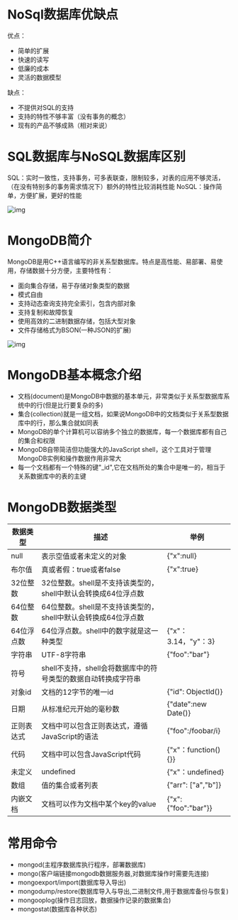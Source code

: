 # NoSql数据库优缺点

优点：
- 简单的扩展
- 快速的读写
- 低廉的成本
- 灵活的数据模型

缺点：
- 不提供对SQL的支持
- 支持的特性不够丰富（没有事务的概念）
- 现有的产品不够成熟（相对来说）

# SQL数据库与NoSQL数据库区别

SQL：实时一致性，支持事务，可多表联查，限制较多，对表的应用不够灵活，（在没有特别多的事务需求情况下）额外的特性比较消耗性能
NoSQL：操作简单，方便扩展，更好的性能

![img](/Users/ldp/study/mynote/study/数据/数据库/MongoDB/images/dea31b5b-c660-4db8-9b0a-d6a2e72e1acb.jpg)

# MongoDB简介

MongoDB是用C++语言编写的非关系型数据库。特点是高性能、易部署、易使用，存储数据十分方便，主要特性有：

- 面向集合存储，易于存储对象类型的数据
- 模式自由
- 支持动态查询支持完全索引，包含内部对象
- 支持复制和故障恢复
- 使用高效的二进制数据存储，包括大型对象
- 文件存储格式为BSON(一种JSON的扩展)

![img](/Users/ldp/study/mynote/study/数据/数据库/MongoDB/images/2752a720-599a-43b5-a09d-33b671ecea9d.jpg) 

# MongoDB基本概念介绍

- 文档(document)是MongoDB中数据的基本单元，非常类似于关系型数据库系统中的行(但是比行要复杂的多)
- 集合(collection)就是一组文档，如果说MongoDB中的文档类似于关系型数据库中的行，那么集合就如同表
- MongoDB的单个计算机可以容纳多个独立的数据库，每一个数据库都有自己的集合和权限
- MongoDB自带简洁但功能强大的JavaScript shell，这个工具对于管理MongoDB实例和操作数据作用非常大
- 每一个文档都有一个特殊的键"_id",它在文档所处的集合中是唯一的，相当于关系数据库中的表的主键

# MongoDB数据类型

| 数据类型   | 描述                                                         | 举例                 |
| ---------- | ------------------------------------------------------------ | -------------------- |
| null       | 表示空值或者未定义的对象                                     | {"x":null}           |
| 布尔值     | 真或者假：true或者false                                      | {"x":true}           |
| 32位整数   | 32位整数。shell是不支持该类型的，shell中默认会转换成64位浮点数 |                      |
| 64位整数   | 64位整数。shell是不支持该类型的，shell中默认会转换成64位浮点数 |                      |
| 64位浮点数 | 64位浮点数。shell中的数字就是这一种类型                      | {"x"：3.14，"y"：3}  |
| 字符串     | UTF-8字符串                                                  | {"foo":"bar"}        |
| 符号       | shell不支持，shell会将数据库中的符号类型的数据自动转换成字符串 |                      |
| 对象id     | 文档的12字节的唯一id                                         | {"id": ObjectId()}   |
| 日期       | 从标准纪元开始的毫秒数                                       | {"date":new Date()}  |
| 正则表达式 | 文档中可以包含正则表达式，遵循JavaScript的语法               | {"foo":/foobar/i}    |
| 代码       | 文档中可以包含JavaScript代码                                 | {"x"：function() {}} |
| 未定义     | undefined                                                    | {"x"：undefined}     |
| 数组       | 值的集合或者列表                                             | {"arr": ["a","b"]}   |
| 内嵌文档   | 文档可以作为文档中某个key的value                             | {"x":{"foo":"bar"}}  |

#   **常用命令**

- mongod(主程序数据库执行程序，部署数据库)
- mongo(客户端链接mongodb数据服务器,对数据库操作时需要先连接)
- mongoexport/import(数据库导入导出)
- mongodump/restore(数据库导入与导出,二进制文件,用于数据库备份与恢复)
- mongooplog(操作日志回放，数据操作记录的数据集合)
- mongostat(数据库各种状态)